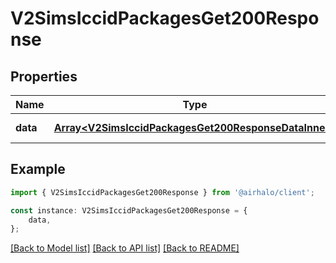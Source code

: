 # V2SimsIccidPackagesGet200Response


## Properties

Name | Type | Description | Notes
------------ | ------------- | ------------- | -------------
**data** | [**Array&lt;V2SimsIccidPackagesGet200ResponseDataInner&gt;**](V2SimsIccidPackagesGet200ResponseDataInner.md) |  | [default to undefined]

## Example

```typescript
import { V2SimsIccidPackagesGet200Response } from '@airhalo/client';

const instance: V2SimsIccidPackagesGet200Response = {
    data,
};
```

[[Back to Model list]](../README.md#documentation-for-models) [[Back to API list]](../README.md#documentation-for-api-endpoints) [[Back to README]](../README.md)
